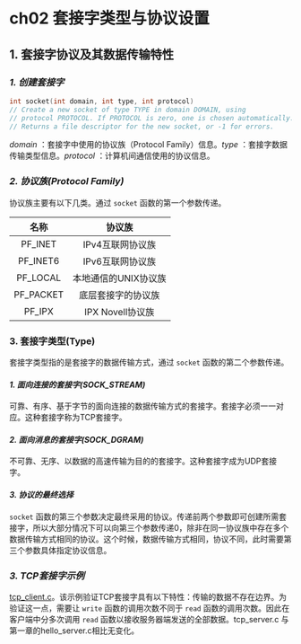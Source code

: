 # ch02 套接字类型与协议设置

## 1. 套接字协议及其数据传输特性

### *1. 创建套接字*

```c
int socket(int domain, int type, int protocol)
// Create a new socket of type TYPE in domain DOMAIN, using
// protocol PROTOCOL. If PROTOCOL is zero, one is chosen automatically.
// Returns a file descriptor for the new socket, or -1 for errors.
```

*domain* ：套接字中使用的协议族（Protocol Family）信息。*type* ：套接字数据传输类型信息。*protocol* ：计算机间通信使用的协议信息。

### *2. 协议族(Protocol Family)*

协议族主要有以下几类。通过 `socket` 函数的第一个参数传递。

|名称|协议族|
| :--------: | :--------------------: |
|PF_INET|IPv4互联网协议族|
|PF_INET6|IPv6互联网协议族|
|PF_LOCAL|本地通信的UNIX协议族|
|PF_PACKET|底层套接字的协议族|
|PF_IPX|IPX Novell协议族|

### 3. 套接字类型(Type)

套接字类型指的是套接字的数据传输方式，通过 `socket` 函数的第二个参数传递。

#### *1. 面向连接的套接字(SOCK_STREAM)*

可靠、有序、基于字节的面向连接的数据传输方式的套接字。套接字必须一一对应。这种套接字称为TCP套接字。

#### *2. 面向消息的套接字(SOCK_DGRAM)*

不可靠、无序、以数据的高速传输为目的的套接字。这种套接字成为UDP套接字。

#### *3. 协议的最终选择*

`socket` 函数的第三个参数决定最终采用的协议。传递前两个参数即可创建所需套接字，所以大部分情况下可以向第三个参数传递0，除非在同一协议族中存在多个数据传输方式相同的协议。这个时候，数据传输方式相同，协议不同，此时需要第三个参数具体指定协议信息。

### *3. TCP套接字示例*

[tcp_client.c](./tcp_client.c)。该示例验证TCP套接字具有以下特性：传输的数据不存在边界。为验证这一点，需要让 `write` 函数的调用次数不同于 `read` 函数的调用次数。因此在客户端中分多次调用 `read` 函数以接收服务器端发送的全部数据。tcp_server.c 与第一章的hello_server.c相比无变化。